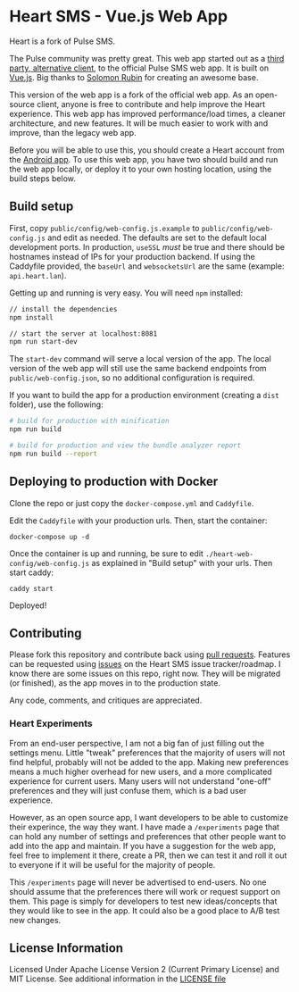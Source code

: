 # Heart SMS - Vue.js Web App

Heart is a fork of Pulse SMS.

The Pulse community was pretty great. This web app started out as a [third party, alternative client](https://github.com/Serubin/PulseClient), to the official Pulse SMS web app. It is built on [Vue.js](https://vuejs.org/). Big thanks to [Solomon Rubin](https://github.com/Serubin) for creating an awesome base.

This version of the web app is a fork of the official web app. As an open-source client, anyone is free to contribute and help improve the Heart experience. This web app has improved performance/load times, a cleaner architecture, and new features. It will be much easier to work with and improve, than the legacy web app.

Before you will be able to use this, you should create a Heart account from the [Android app](https://github.com/tnyeanderson/heart-sms-android). To use this web app, you have two should build and run the web app locally, or deploy it to your own hosting location, using the build steps below.

## Build setup

First, copy `public/config/web-config.js.example` to `public/config/web-config.js` and edit as needed. The defaults are set to the default local development ports. In production, `useSSL` *must* be true and there should be hostnames instead of IPs for your production backend. If using the Caddyfile provided, the `baseUrl` and `websocketsUrl` are the same (example: `api.heart.lan`).

Getting up and running is very easy. You will need `npm` installed:

```bash
// install the dependencies
npm install

// start the server at localhost:8081
npm run start-dev
```

The `start-dev` command will serve a local version of the app. The local version of the web app will still use the same backend endpoints from `public/web-config.json`, so no additional configuration is required.

If you want to build the app for a production environment (creating a `dist` folder), use the following:

```bash
# build for production with minification
npm run build

# build for production and view the bundle analyzer report
npm run build --report
```

## 

## Deploying to production with Docker

Clone the repo or just copy the `docker-compose.yml` and `Caddyfile`.

Edit the `Caddyfile` with your production urls. Then, start the container:

```
docker-compose up -d
```

Once the container is up and running, be sure to edit `./heart-web-config/web-config.js` as explained in "Build setup" with your urls. Then start caddy:

```
caddy start
```

Deployed!

## Contributing

Please fork this repository and contribute back using [pull requests](https://github.com/tnyeanderson/heart-sms-web/pulls). Features can be requested using [issues](https://github.com/tnyeanderson/heart-sms-web/issues) on the Heart SMS issue tracker/roadmap. I know there are some issues on this repo, right now. They will be migrated (or finished), as the app moves in to the production state.

Any code, comments, and critiques are appreciated.

### Heart Experiments

From an end-user perspective, I am not a big fan of just filling out the settings menu. Little "tweak" preferences that the majority of users will not find helpful, probably will not be added to the app. Making new preferences means a much higher overhead for new users, and a more complicated experience for current users. Many users will not understand "one-off" preferences and they will just confuse them, which is a bad user experience.

However, as an open source app, I want developers to be able to customize their experince, the way they want. I have made a `/experiments` page that can hold any number of settings and preferences that other people want to add into the app and maintain. If you have a suggestion for the web app, feel free to implement it there, create a PR, then we can test it and roll it out to everyone if it will be useful for the majority of people.

This `/experiments` page will never be advertised to end-users. No one should assume that the preferences there will work or request support on them. This page is simply for developers to test new ideas/concepts that they would like to see in the app. It could also be a good place to A/B test new changes.

## License Information
Licensed Under Apache License Version 2 (Current Primary License) and MIT License. See additional information in the [LICENSE file](./LICENSE)

